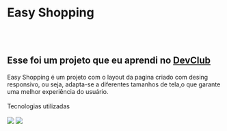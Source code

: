 <h1>Easy Shopping</h1>
<br>
<br>
<h2>Esse foi um projeto que eu aprendi no <a href="https://rodolfomori.com.br/devclub">DevClub</a></h2>
Easy Shopping é um projeto com o layout da pagina criado com desing responsivo, ou seja, adapta-se a diferentes tamanhos de tela,o que garante uma melhor experiência do usuário.
<br>
<br>
Tecnologias utilizadas
<br>
<br>
<img src="https://img.shields.io/badge/HTML5-E34F26?style=for-the-badge&logo=html5&logoColor=white">
<img src="https://img.shields.io/badge/CSS3-1572B6?style=for-the-badge&logo=css3&logoColor=white">
                        
                        
